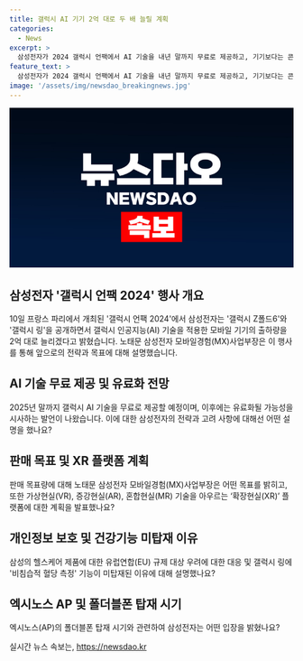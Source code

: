 ```yaml
---
title: 갤럭시 AI 기기 2억 대로 두 배 늘릴 계획
categories:
  - News
excerpt: >
  삼성전자가 2024 갤럭시 언팩에서 AI 기술을 내년 말까지 무료로 제공하고, 기기보다는 콘텐츠 생태계에 중점을 둘 것을 밝혔다. 삼성전자는 갤럭시 AI를 2억 대로 늘릴 계획을 세우고 있으며, 2025년 말까지는 무료로 제공될 예정이다. 이외에도 가상현실(VR), 증강현실(AR), 혼합현실(MR) 기술을 아우르는 확장현실(XR) 플랫폼 계획과 갤럭시 Z폴드6·Z플립6의 판매 목표량 10% 이상 증가 목표 등이 발표되었다.
feature_text: >
  삼성전자가 2024 갤럭시 언팩에서 AI 기술을 내년 말까지 무료로 제공하고, 기기보다는 콘텐츠 생태계에 중점을 둘 것을 밝혔다. 삼성전자는 갤럭시 AI를 2억 대로 늘릴 계획을 세우고 있으며, 2025년 말까지는 무료로 제공될 예정이다. 이외에도 가상현실(VR), 증강현실(AR), 혼합현실(MR) 기술을 아우르는 확장현실(XR) 플랫폼 계획과 갤럭시 Z폴드6·Z플립6의 판매 목표량 10% 이상 증가 목표 등이 발표되었다.
image: '/assets/img/newsdao_breakingnews.jpg'
---
```


<p><img src="/assets/img/newsdao_breakingnews.jpg" alt="flaretime 속보" /></p>

<h2 data-ke-size="size26">삼성전자 '갤럭시 언팩 2024' 행사 개요</h2>

<p data-ke-size="size16">10일 프랑스 파리에서 개최된 '갤럭시 언팩 2024'에서 삼성전자는 '갤럭시 Z폴드6'와 '갤럭시 링'을 공개하면서 갤럭시 인공지능(AI) 기술을 적용한 모바일 기기의 출하량을 2억 대로 늘리겠다고 밝혔습니다. 노태문 삼성전자 모바일경험(MX)사업부장은 이 행사를 통해 앞으로의 전략과 목표에 대해 설명했습니다.</p>

<h2 data-ke-size="size26">AI 기술 무료 제공 및 유료화 전망</h2>

<p data-ke-size="size16">2025년 말까지 갤럭시 AI 기술을 무료로 제공할 예정이며, 이후에는 유료화될 가능성을 시사하는 발언이 나왔습니다. 이에 대한 삼성전자의 전략과 고려 사항에 대해선 어떤 설명을 했나요?</p>

<h2 data-ke-size="size26">판매 목표 및 XR 플랫폼 계획</h2>

<p data-ke-size="size16">판매 목표량에 대해 노태문 삼성전자 모바일경험(MX)사업부장은 어떤 목표를 밝히고, 또한 가상현실(VR), 증강현실(AR), 혼합현실(MR) 기술을 아우르는 ‘확장현실(XR)’ 플랫폼에 대한 계획을 발표했나요?</p>

<h2 data-ke-size="size26">개인정보 보호 및 건강기능 미탑재 이유</h2>

<p data-ke-size="size16">삼성의 헬스케어 제품에 대한 유럽연합(EU) 규제 대상 우려에 대한 대응 및 갤럭시 링에 '비침습적 혈당 측정' 기능이 미탑재된 이유에 대해 설명했나요?</p>

<h2 data-ke-size="size26">엑시노스 AP 및 폴더블폰 탑재 시기</h2>

<p data-ke-size="size16">엑시노스(AP)의 폴더블폰 탑재 시기와 관련하여 삼성전자는 어떤 입장을 밝혔나요?</p>
실시간 뉴스 속보는, <a href="https://newsdao.kr" rel="dofollow">https://newsdao.kr</a>


